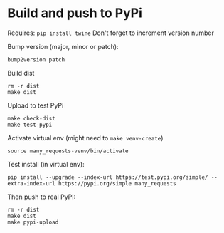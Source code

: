 
# Build and push to PyPi
Requires: `pip install twine`
Don't forget to increment version number

Bump version (major, minor or patch):

```shell script
bump2version patch
```

Build dist

```shell script
rm -r dist
make dist
```

Upload to test PyPi

```shell script
make check-dist
make test-pypi
```

Activate virtual env (might need to `make venv-create`)

```shell script
source many_requests-venv/bin/activate
```

Test install (in virtual env):

```shell script
pip install --upgrade --index-url https://test.pypi.org/simple/ --extra-index-url https://pypi.org/simple many_requests
```

Then push to real PyPI:

```shell script
rm -r dist
make dist
make pypi-upload
```
